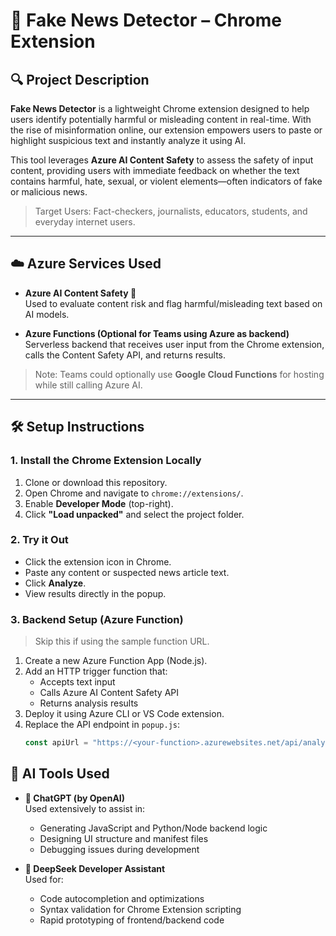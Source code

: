 # 📰 Fake News Detector – Chrome Extension

## 🔍 Project Description

**Fake News Detector** is a lightweight Chrome extension designed to help users identify potentially harmful or misleading content in real-time. With the rise of misinformation online, our extension empowers users to paste or highlight suspicious text and instantly analyze it using AI.

This tool leverages **Azure AI Content Safety** to assess the safety of input content, providing users with immediate feedback on whether the text contains harmful, hate, sexual, or violent elements—often indicators of fake or malicious news.

> Target Users: Fact-checkers, journalists, educators, students, and everyday internet users.

---

## ☁️ Azure Services Used

- **Azure AI Content Safety 🔐**  
  Used to evaluate content risk and flag harmful/misleading text based on AI models.

- **Azure Functions (Optional for Teams using Azure as backend)**  
  Serverless backend that receives user input from the Chrome extension, calls the Content Safety API, and returns results.

>  Note: Teams could optionally use **Google Cloud Functions** for hosting while still calling Azure AI.

---

## 🛠️ Setup Instructions

###  1. Install the Chrome Extension Locally

1. Clone or download this repository.
2. Open Chrome and navigate to `chrome://extensions/`.
3. Enable **Developer Mode** (top-right).
4. Click **"Load unpacked"** and select the project folder.

###  2. Try it Out

- Click the extension icon in Chrome.
- Paste any content or suspected news article text.
- Click **Analyze**.
- View results directly in the popup.

###  3. Backend Setup (Azure Function)

> Skip this if using the sample function URL.

1. Create a new Azure Function App (Node.js).
2. Add an HTTP trigger function that:
   - Accepts text input
   - Calls Azure AI Content Safety API
   - Returns analysis results
3. Deploy it using Azure CLI or VS Code extension.
4. Replace the API endpoint in `popup.js`:
   ```js
   const apiUrl = "https://<your-function>.azurewebsites.net/api/analyzeNews?text=";

## 🤖 AI Tools Used

- **🔹 ChatGPT (by OpenAI)**  
  Used extensively to assist in:
  - Generating JavaScript and Python/Node backend logic
  - Designing UI structure and manifest files
  - Debugging issues during development

- **🔹 DeepSeek Developer Assistant**  
  Used for:
  - Code autocompletion and optimizations
  - Syntax validation for Chrome Extension scripting
  - Rapid prototyping of frontend/backend code




